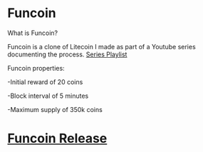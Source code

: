 Funcoin 
================================

What is Funcoin?

Funcoin is a clone of Litecoin I made as part of a Youtube series documenting the process. 
[Series Playlist](https://www.youtube.com/playlist?list=PLHWfvuRy-9gdCv2oD_Ywd0swNF3N8mXt-&disable_polymer=true)

Funcoin properties:

-Initial reward of 20 coins

-Block interval of 5 minutes

-Maximum supply of 350k coins

# [Funcoin Release](https://github.com/schyczewski/funcoin/releases/tag/v0.8)
